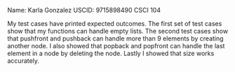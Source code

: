 Name: Karla Gonzalez
USCID: 9715898490
CSCI 104

My test cases have printed expected outcomes. 
The first set of test cases show that my functions can handle empty lists.
The second test cases show that pushfront and pushback can handle more than
9 elements by creating another node.
I also showed that popback and popfront can handle the last element in a node 
by deleting the node. 
Lastly I showed that size works accurately. 
